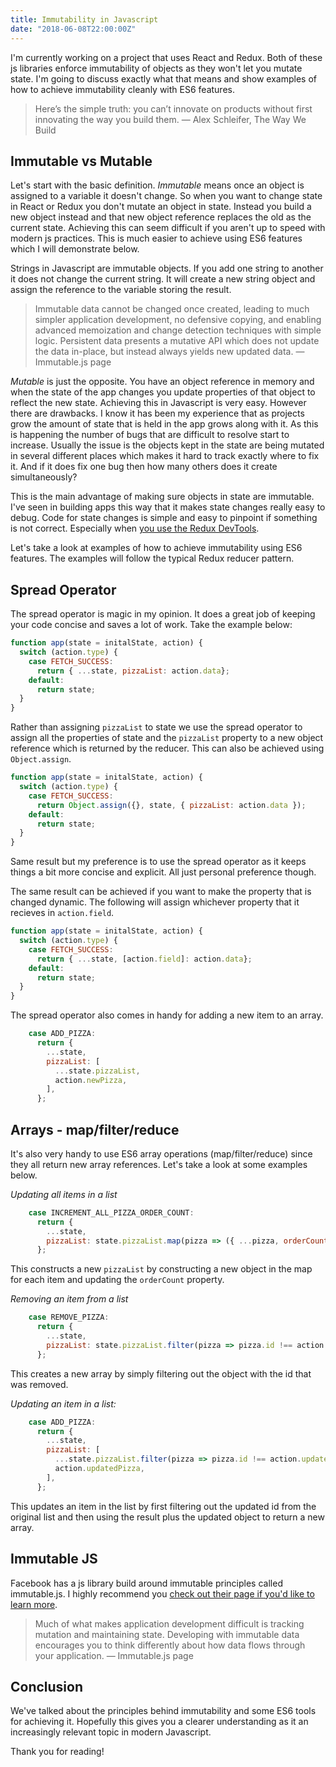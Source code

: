 ```yaml
---
title: Immutability in Javascript
date: "2018-06-08T22:00:00Z"
---
```


I'm currently working on a project that uses React and Redux.  Both of these js libraries enforce immutability of objects as they won't let you mutate state.  I'm going to discuss exactly what that means and show examples of how to achieve immutability cleanly with ES6 features.

> Here’s the simple truth: you can’t innovate on products without first innovating the way you build them.
> — Alex Schleifer, The Way We Build

## Immutable vs Mutable
Let's start with the basic definition.  *Immutable* means once an object is assigned to a variable it doesn't change.  So when you want to change state in React or Redux you don't mutate an object in state.  Instead you build a new object instead and that new object reference replaces the old as the current state.  Achieving this can seem difficult if you aren't up to speed with modern js practices.  This is much easier to achieve using ES6 features which I will demonstrate below.

Strings in Javascript are immutable objects.  If you add one string to another it does not change the current string.  It will create a new string object and assign the reference to the variable storing the result.

> Immutable data cannot be changed once created, leading to much simpler application development, no defensive copying, and enabling advanced memoization and change detection techniques with simple logic. Persistent data presents a mutative API which does not update the data in-place, but instead always yields new updated data.
> — Immutable.js page

*Mutable* is just the opposite.  You have an object reference in memory and when the state of the app changes you update properties of that object to reflect the new state.  Achieving this in Javascript is very easy.  However there are drawbacks.  I know it has been my experience that as projects grow the amount of state that is held in the app grows along with it.  As this is happening the number of bugs that are difficult to resolve start to increase.  Usually the issue is the objects kept in the state are being mutated in several different places which makes it hard to track exactly where to fix it.  And if it does fix one bug then how many others does it create simultaneously?

This is the main advantage of making sure objects in state are immutable.  I've seen in building apps this way that it makes state changes really easy to debug.  Code for state changes is simple and easy to pinpoint if something is not correct.  Especially when [you use the Redux DevTools](https://chrome.google.com/webstore/detail/redux-devtools/lmhkpmbekcpmknklioeibfkpmmfibljd?hl=en).

Let's take a look at examples of how to achieve immutability using ES6 features.  The examples will follow the typical Redux reducer pattern.

## Spread Operator
The spread operator is magic in my opinion.  It does a great job of keeping your code concise and saves a lot of work.  Take the example below:

```javascript
function app(state = initalState, action) {
  switch (action.type) {
    case FETCH_SUCCESS:
      return { ...state, pizzaList: action.data};
    default:
      return state;
  }
}
```

Rather than assigning `pizzaList` to state we use the spread operator to assign all the properties of state and the `pizzaList` property to a new object reference which is returned by the reducer.  This can also be achieved using `Object.assign`.

```javascript
function app(state = initalState, action) {
  switch (action.type) {
    case FETCH_SUCCESS:
      return Object.assign({}, state, { pizzaList: action.data });
    default:
      return state;
  }
}
```

Same result but my preference is to use the spread operator as it keeps things a bit more concise and explicit.  All just personal preference though.

The same result can be achieved if you want to make the property that is changed dynamic.  The following will assign whichever property that it recieves in `action.field`.

```javascript
function app(state = initalState, action) {
  switch (action.type) {
    case FETCH_SUCCESS:
      return { ...state, [action.field]: action.data};
    default:
      return state;
  }
}
```

The spread operator also comes in handy for adding a new item to an array.

```javascript
    case ADD_PIZZA:
      return {
        ...state,
        pizzaList: [
          ...state.pizzaList,
          action.newPizza,
        ],
      };
```

## Arrays - map/filter/reduce
It's also very handy to use ES6 array operations (map/filter/reduce) since they all return new array references.  Let's take a look at some examples below.

_Updating all items in a list_
```javascript
    case INCREMENT_ALL_PIZZA_ORDER_COUNT:
      return {
        ...state,
        pizzaList: state.pizzaList.map(pizza => ({ ...pizza, orderCount: pizza.orderCount + 1 })),
      };
```

This constructs a new `pizzaList` by constructing a new object in the map for each item and updating the `orderCount` property.

_Removing an item from a list_
```javascript
    case REMOVE_PIZZA:
      return {
        ...state,
        pizzaList: state.pizzaList.filter(pizza => pizza.id !== action.removeId),
      };
```

This creates a new array by simply filtering out the object with the id that was removed.

_Updating an item in a list:_
```javascript
    case ADD_PIZZA:
      return {
        ...state,
        pizzaList: [
          ...state.pizzaList.filter(pizza => pizza.id !== action.updateId),
          action.updatedPizza,
        ],
      };
```

This updates an item in the list by first filtering out the updated id from the original list and then using the result plus the updated object to return a new array.

## Immutable JS
Facebook has a js library build around immutable principles called immutable.js.  I highly recommend you [check out their page if you'd like to learn more](https://facebook.github.io/immutable-js/).

>Much of what makes application development difficult is tracking mutation and maintaining state. Developing with immutable data encourages you to think differently about how data flows through your application.
> — Immutable.js page

## Conclusion
We've talked about the principles behind immutability and some ES6 tools for achieving it.  Hopefully this gives you a clearer understanding as it an increasingly relevant topic in modern Javascript.

Thank you for reading!
